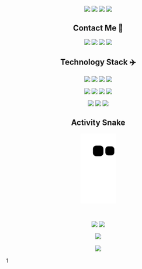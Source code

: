 <!--
**thuyhoang-hvtt/thuyhoang-hvtt** is a ✨ _special_ ✨ repository because its `README.md` (this file) appears on your GitHub profile.
Here are some ideas to get you started:
- 🔭 I’m currently working on ...
- 🌱 I’m currently learning ...
- 👯 I’m looking to collaborate on ...
- 🤔 I’m looking for help with ...
- 💬 Ask me about ...
- 📫 How to reach me: ...
- 😄 Pronouns: ...
- ⚡ Fun fact: ...
-->


<!-- <img src="https://github.com/thuyhoang-hvtt/thuyhoang-hvtt/blob/main/static/0xShikYe.png" /> -->

<p align="center">
 <img src="https://badges.pufler.dev/visits/thuyhoang-hvtt/thuyhoang-hvtt"/>
 <img src="https://badges.pufler.dev/years/thuyhoang-hvtt"/>
 <img src="https://badges.pufler.dev/repos/thuyhoang-hvtt"/> 
 <img src="https://badges.pufler.dev/commits/monthly/thuyhoang-hvtt"/>
</p>

<h2 align="center">Contact Me 👻</h2>

<p align="center">
<img src="https://img.shields.io/badge/-TrongThuy-purple?style=for-the-badge&logo=artifacthub&logoColor=white&link=https://instagram.com/thuyhoang-hvtt/" />
<img src="https://img.shields.io/badge/-TrongThuy-c14438?style=for-the-badge&logo=Gmail&logoColor=white&link=mailto:thuyhoang.hvtt@gmail.com" />
<img src="https://img.shields.io/badge/-TrongThuy-blue?style=for-the-badge&logo=Linkedin&logoColor=white&link=https://www.linkedin.com/in/thuyhoang-hvtt/" />
<img src="https://img.shields.io/badge/-TrongThuy-blue?style=for-the-badge&logo=twitter&logoColor=white&link=https://twitter.com/thuyhoang_hvtt" />
</p>


<h2 align="center">Technology Stack ✈️</h2>


<p align="center">
<img src="https://img.shields.io/badge/-JavaScript-lightyellow?style=for-the-badge&logo=javascript"/>
<img src="https://img.shields.io/badge/-TypeScript-lightcyan?style=for-the-badge&logo=typescript"/>
<img src="https://img.shields.io/badge/-React-lightcyan?style=for-the-badge&logo=react"/>
<img src="https://img.shields.io/badge/-Bootstrap-bfa1ff?style=for-the-badge&logo=bootstrap"/>
</p>

<p align="center">
<img src="https://img.shields.io/badge/-Nodejs-lightgreen?style=for-the-badge&logo=Node.js"/>
<img src="https://img.shields.io/badge/-Python-lightcyan?style=for-the-badge&logo=python"/>
<img src="https://img.shields.io/badge/-NestJS-red?style=for-the-badge&logo=nestjs"/>
<img src="https://img.shields.io/badge/-Flask-gray?style=for-the-badge&logo=flask"/>
</p>

<p align="center">
<img src="https://img.shields.io/badge/-MongoDB-lightgreen?style=for-the-badge&logo=mongodb"/>
<img src="https://img.shields.io/badge/-PostgreSQL-lightblue?style=for-the-badge&logo=postgresql"/>
<img src="https://img.shields.io/badge/-Redis-pink?style=for-the-badge&logo=redis"/>
</p>

<h2 align="center">
  Activity Snake
</h2>

<p align="center">
  <img src="https://github.com/thuyhoang-hvtt/thuyhoang-hvtt/raw/output/github-contribution-grid-snake.svg" alt="snake">
</p>

<br>

<p align = "center">
  <img src = "https://github-readme-stats.vercel.app/api?username=thuyhoang-hvtt&show_icons=true&theme=radical&line_height=27">
  <img src = "https://github-readme-stats.vercel.app/api/top-langs/?username=thuyhoang-hvtt&theme=radical">
 <!--
  <img src = "https://github-readme-stats.vercel.app/api/top-langs/?username=thuyhoang-hvtt&hide=css,java,html&theme=radical">
-->
</p>

<p align = "center">
<img width="50%" src="https://github-readme-streak-stats.herokuapp.com/?user=thuyhoang-hvtt&show_icons=true&locale=en&layout=compact&theme=radical&line_height=0" />
</p> 
<p align = "center">
 <img src="https://activity-graph.herokuapp.com/graph?username=thuyhoang-hvtt&theme=redical">
</p>  
1